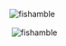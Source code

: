 <p><img align="left" src="https://github-readme-stats.vercel.app/api/top-langs?username=fishamble&show_icons=true&locale=en&layout=compact" alt="fishamble " /></p>
<br/>
<p>&nbsp;<img align="center" src="https://github-readme-stats.vercel.app/api?username=fishamble&show_icons=true&locale=en" alt="fishamble" /></p>
